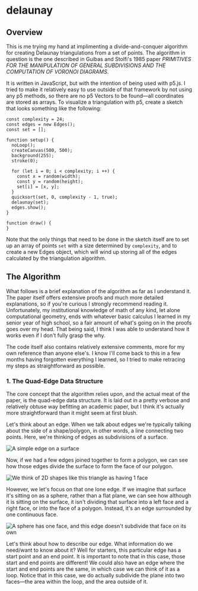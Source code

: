 # delaunay

## Overview

This is me trying my hand at implimenting a divide-and-conquer algorithm for creating Delaunay triangulations from a set of points. The algorithm in question is the one described in Guibas and Stolfi's 1985 paper *PRIMITIVES FOR THE MANIPULATION OF GENERAL SUBDIVISIONS AND THE COMPUTATION OF VORONOI DIAGRAMS.*

It is written in JavaScript, but with the intention of being used with p5.js. I tried to make it relatively easy to use outside of that framework by not using any p5 methods, so there are no p5 Vectors to be found&mdash;all coordinates are stored as arrays. To visualize a triangulation with p5, create a sketch that looks something like the following:

```
const complexity = 24;
const edges = new Edges();
const set = [];

function setup() {
  noLoop();
  createCanvas(500, 500);
  background(255);
  stroke(0);

  for (let i = 0; i < complexity; i ++) {
    const x = random(width);
    const y = random(height);
    set[i] = [x, y];
  }
  quicksort(set, 0, complexity - 1, true);
  delaunay(set);
  edges.show();
}

function draw() {
}
```

Note that the only things that need to be done in the sketch itself are to set up an array of points ``` set ``` with a size determined by ``` complexity ```, and to create a new Edges object, which will wind up storing all of the edges calculated by the triangulation algorithm.

## The Algorithm

What follows is a brief explanation of the algorithm as far as I understand it. The paper itself offers extensive proofs and much more detailed explanations, so if you're curious I strongly recommend reading it. Unfortunately, my institutional knowledge of math of any kind, let alone computational geometry, ends with whatever basic calculus I learned in my senior year of high school, so a fair amount of what's going on in the proofs goes over my head. That being said, I think I was able to understand how it works even if I don't fully grasp the why.

The code itself also contains relatively extensive comments, more for my own reference than anyone else's. I know I'll come back to this in a few months having forgotten everything I learned, so I tried to make retracing my steps as straightforward as possible.

### 1. The Quad-Edge Data Structure

The core concept that the algorithm relies upon, and the actual meat of the paper, is the quad-edge data structure. It is laid out in a pretty verbose and relatively obtuse way befitting an academic paper, but I think it's actually more straightforward than it might seem at first blush.

Let's think about an edge. When we talk about edges we're typically talking about the side of a shape/polygon, in other words, a line connecting two points. Here, we're thinking of edges as subdivisions of a surface.

![A simple edge on a surface](../media/edge.png)

Now, if we had a few edges joined together to form a polygon, we can see how those edges divide the surface to form the face of our polygon.

![We think of 2D shapes like this triangle as having 1 face](../media/polygon.png)

However, we let's focus on that one lone edge. If we imagine that surface it's sitting on as a sphere, rather than a flat plane, we can see how although it is sitting on the surface, it isn't dividing that surface into a left face and a right face, or into the face of a polygon. Instead, it's an edge surrounded by one continuous face.

![A sphere has one face, and this edge doesn't subdivide that face on its own](../media/sphere.png)

Let's think about how to describe our edge. What information do we need/want to know about it? Well for starters, this particular edge has a start point and an end point. It is important to note that in this case, those start and end points are different! We could also have an edge where the start and end points are the same, in which case we can think of it as a loop. Notice that in this case, we do actually subdivide the plane into two faces&mdash;the area within the loop, and the area outside of it.
